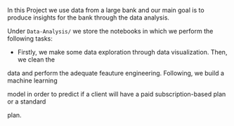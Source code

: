 In this Project we use data from a large bank and our main goal is to produce insights for the bank through the data analysis.

Under `Data-Analysis/` we store the notebooks in which we perform the following tasks:

* Firstly, we make some data exploration through data visualization. Then, we clean the

data and perform the adequate feauture engineering. Following, we build a machine learning

model in order to predict if a client will have a paid subscription-based plan or a standard 

plan.   

